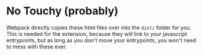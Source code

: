 # No Touchy (probably)

Webpack directly copies these html files over into the `dist/` folder for you.
This is needed for the extension, because they will link to your javascript
entrypoints, but as long as you don't move your entrypoints, you won't need to
mess with these ever.
